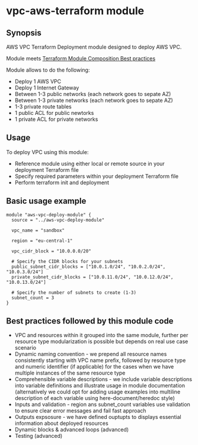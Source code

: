 # vpc-aws-terraform module

## Synopsis

AWS VPC Terraform Deployment module designed to deploy AWS VPC.

Module meets [Terraform Module Composition Best practices](https://developer.hashicorp.com/terraform/language/modules/develop/composition)

Module allows to do the following:

- Deploy 1 AWS VPC
- Deploy 1 Internet Gateway
- Between 1-3 public networks (each network goes to sepate AZ)
- Between 1-3 private networks (each network goes to sepate AZ)
- 1-3 private route tables
- 1 public ACL for public newtorks
- 1 private ACL for private networks

## Usage

To deploy VPC using this module:

- Reference module using either local or remote source in your deployment Terraform file
- Specify required parameters within your deployment Terraform file
- Perform terraform init and deployment

## Basic usage example

```hcl
module "aws-vpc-deploy-module" {
  source = "../aws-vpc-deploy-module"

  vpc_name = "sandbox"

  region = "eu-central-1"

  vpc_cidr_block = "10.0.0.0/20"
  
  # Specify the CIDR blocks for your subnets
  public_subnet_cidr_blocks = ["10.0.1.0/24", "10.0.2.0/24", "10.0.3.0/24"]
  private_subnet_cidr_blocks = ["10.0.11.0/24", "10.0.12.0/24", "10.0.13.0/24"]
  
  # Specify the number of subnets to create (1-3)
  subnet_count = 3
}
```

## Best practices followed by this module code

- VPC and resources within it grouped into the same module, further per resource type modularization is possible but depends on real use case scenario
- Dynamic naming convention - we prepend all resource names consistently starting with VPC name prefix, followed by resource type and numeric identifier (if applicable) for the cases when we have multiple instances of the same resource type
- Comprehensible variable descriptions - we include variable descriptions into variable definitions and illustrate usage in module documentation (alternatively we could opt for adding usage examples into multiline description of each variable using here-document/heredoc style)
- Inputs and validation - region ans subnet_count variables use validation to ensure clear error messages and fail fast approach
- Outputs expsosure - we have defined ouptupts to displays essential information about deployed resources
- Dynamic blocks & advanced loops (advanced)
- Testing (advanced)